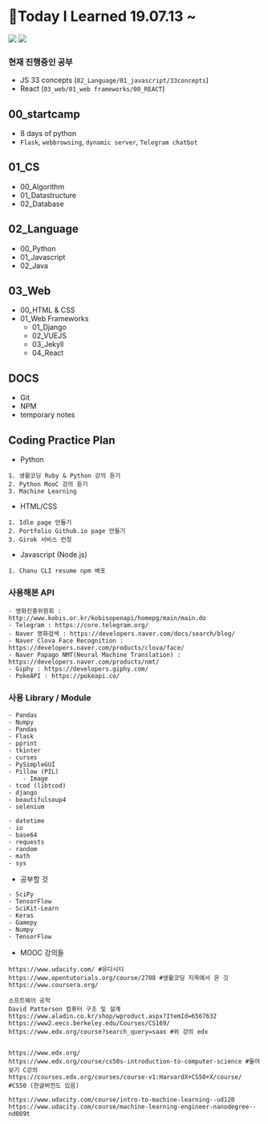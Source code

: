 # :pencil:Today I Learned 19.07.13 ~

![](https://img.shields.io/badge/created__at-19.07.13-yellow.svg) ![](https://img.shields.io/badge/updated__at-20.06.30-blue.svg)

### 현재 진행중인 공부

- JS 33 concepts (`02_Language/01_javascript/33concepts`)
- React (`03_web/01_web frameworks/00_REACT`)

## 00_startcamp

- 8 days of python
- `Flask`, `webbrowsing`, `dynamic server`, `Telegram chatbot`

## 01_CS

- 00_Algorithm
- 01_Datastructure
- 02_Database

## 02_Language

- 00_Python
- 01_Javascript
- 02_Java

## 03_Web

- 00_HTML & CSS
- 01_Web Frameworks
  - 01_Django
  - 02_VUEJS
  - 03_Jekyll
  - 04_React

## DOCS

- Git
- NPM
- temporary notes

## Coding Practice Plan

- Python

```
1. 생활코딩 Ruby & Python 강의 듣기
2. Python MooC 강의 듣기
3. Machine Learning
```

- HTML/CSS

```
1. Idle page 만들기
2. Portfolio Github.io page 만들기
3. Girok 서비스 런칭
```

- Javascript (Node.js)

```
1. Chanu CLI resume npm 배포
```

### 사용해본 API

```
- 영화진흥위원회 : http://www.kobis.or.kr/kobisopenapi/homepg/main/main.do
- Telegram : https://core.telegram.org/
- Naver 영화검색 : https://developers.naver.com/docs/search/blog/
- Naver Clova Face Recognition : https://developers.naver.com/products/clova/face/
- Naver Papago NMT(Neural Machine Translation) : https://developers.naver.com/products/nmt/
- Giphy : https://developers.giphy.com/
- PokeAPI : https://pokeapi.co/
```

### 사용 Library / Module

```
- Pandas
- Numpy
- Pandas
- Flask
- pprint
- tkinter
- curses
- PySimpleGUI
- Pillow (PIL)
	- Image
- tcod (libtcod)
- django
- beautifulsoup4
- selenium
```

```
- datetime
- io
- base64
- requests
- random
- math
- sys
```

- 공부할 것

```
- SciPy
- TensorFlow
- SciKit-Learn
- Keras
- Gamepy
- Numpy
- TensorFlow
```

- MOOC 강의들

```
https://www.udacity.com/ #유다시티
https://www.opentutorials.org/course/2708 #생활코딩 지옥에서 온 깃
https://www.coursera.org/

소프트웨어 공학
David Patterson 컴퓨터 구조 및 설계
https://www.aladin.co.kr/shop/wproduct.aspx?ItemId=6567632
https://www2.eecs.berkeley.edu/Courses/CS169/
https://www.edx.org/course?search_query=saas #위 강의 edx


https://www.edx.org/
https://www.edx.org/course/cs50s-introduction-to-computer-science #들어보기 C강의
https://courses.edx.org/courses/course-v1:HarvardX+CS50+X/course/ #CS50 (한글버전도 있음)

```

```
https://www.udacity.com/course/intro-to-machine-learning--ud120
https://www.udacity.com/course/machine-learning-engineer-nanodegree--nd009t
```
